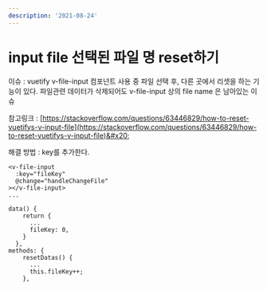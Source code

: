 ```yaml
---
description: '2021-08-24'
---
```


# input file 선택된 파일 명 reset하기

이슈 : vuetify v-file-input 컴포넌트 사용 중 파일 선택 후, 다른 곳에서 리셋을 하는 기능이 있다. 파일관련 데이터가 삭제되어도 v-file-input 상의 file name 은 남아있는 이슈&#x20;

참고링크 : [https://stackoverflow.com/questions/63446829/how-to-reset-vuetifys-v-input-file](https://stackoverflow.com/questions/63446829/how-to-reset-vuetifys-v-input-file)&#x20;

해결 방법 : key를 추가한다.&#x20;

```
<v-file-input
  :key="fileKey"
  @change="handleChangeFile"
></v-file-input>
...

data() {
    return {
      ...
      fileKey: 0,
    }
  },
methods: {
    resetDatas() {
      ...
      this.fileKey++;
    },
```

